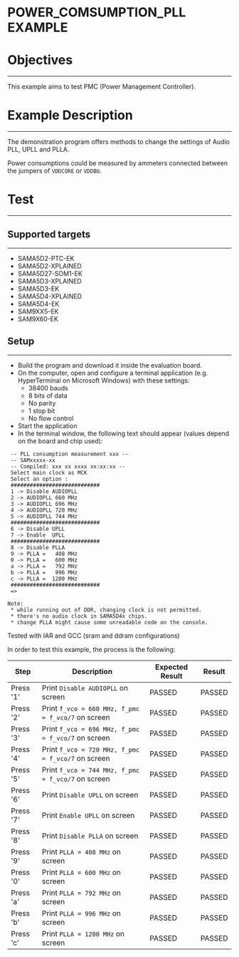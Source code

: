 POWER_COMSUMPTION_PLL EXAMPLE
============

# Objectives
------------
This example aims to test PMC (Power Management Controller).


# Example Description
---------------------
The demonstration program offers methods to change the settings of Audio PLL,
UPLL and PLLA.

Power consumptions could be measured by ammeters connected between the jumpers
of `VDDCORE` or `VDDBU`.


# Test
------

## Supported targets
--------------------
* SAMA5D2-PTC-EK
* SAMA5D2-XPLAINED
* SAMA5D27-SOM1-EK
* SAMA5D3-XPLAINED
* SAMA5D3-EK
* SAMA5D4-XPLAINED
* SAMA5D4-EK
* SAM9XX5-EK
* SAM9X60-EK

## Setup
--------
* Build the program and download it inside the evaluation board.
* On the computer, open and configure a terminal application (e.g. HyperTerminal
 on Microsoft Windows) with these settings:
	- 38400 bauds
	- 8 bits of data
	- No parity
	- 1 stop bit
	- No flow control
* Start the application
* In the terminal window, the following text should appear (values depend on the
 board and chip used):
```
 -- PLL consumption measurement xxx --
 -- SAMxxxxx-xx
 -- Compiled: xxx xx xxxx xx:xx:xx --
 Select main clock as MCK
 Select an option :
 ############################
 1 -> Disable AUDIOPLL
 2 -> AUDIOPLL 660 MHz
 3 -> AUDIOPLL 696 MHz
 4 -> AUDIOPLL 720 MHz
 5 -> AUDIOPLL 744 MHz
 ############################
 6 -> Disable UPLL
 7 -> Enable  UPLL
 ############################
 8 -> Disable PLLA
 9 -> PLLA =   408 MHz
 0 -> PLLA =   600 MHz
 a -> PLLA =   792 MHz
 b -> PLLA =   996 MHz
 c -> PLLA =  1200 MHz
 ############################
 =>
```

```
Note:
 * while running out of DDR, changing clock is not permitted.
 * there's no audio clock in SAMA5D4x chips.
 * change PLLA might cause some unreadable code on the console.
```

Tested with IAR and GCC (sram and ddram configurations)

In order to test this example, the process is the following:

Step | Description | Expected Result | Result
-----|-------------|-----------------|-------
Press '1' | Print `Disable AUDIOPLL` on screen | PASSED | PASSED
Press '2' | Print `f_vco = 660 MHz, f_pmc = f_vco/7` on screen | PASSED | PASSED
Press '3' | Print `f_vco = 696 MHz, f_pmc = f_vco/7` on screen | PASSED | PASSED
Press '4' | Print `f_vco = 720 MHz, f_pmc = f_vco/7` on screen | PASSED | PASSED
Press '5' | Print `f_vco = 744 MHz, f_pmc = f_vco/7` on screen | PASSED | PASSED
Press '6' | Print `Disable UPLL` on screen | PASSED | PASSED
Press '7' | Print `Enable UPLL` on screen | PASSED | PASSED
Press '8' | Print `Disable PLLA` on screen | PASSED | PASSED
Press '9' | Print `PLLA = 408 MHz` on screen | PASSED | PASSED
Press '0' | Print `PLLA = 600 MHz` on screen | PASSED | PASSED
Press 'a' | Print `PLLA = 792 MHz` on screen | PASSED | PASSED
Press 'b' | Print `PLLA = 996 MHz` on screen | PASSED | PASSED
Press 'c' | Print `PLLA = 1200 MHz` on screen | PASSED | PASSED

